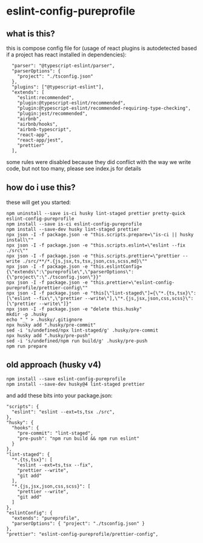 # eslint-config-pureprofile

## what is this?

this is compose config file for (usage of react plugins is autodetected based if a project has react installed in dependencies):

```
  "parser": "@typescript-eslint/parser",
  "parserOptions": {
    "project": "./tsconfig.json"
  },
  "plugins": ["@typescript-eslint"],
  "extends": [
    "eslint:recommended",
    "plugin:@typescript-eslint/recommended",
    "plugin:@typescript-eslint/recommended-requiring-type-checking",
    "plugin:jest/recommended",
    "airbnb",
    "airbnb/hooks",
    "airbnb-typescript",
    "react-app",
    "react-app/jest",
    "prettier"
  ],
```

some rules were disabled because they did conflict with the way we write code, but not too many, please see index.js for details

## how do i use this?

these will get you started:

```
npm uninstall --save is-ci husky lint-staged prettier pretty-quick eslint-config-pureprofile
npm install --save is-ci eslint-config-pureprofile
npm install --save-dev husky lint-staged prettier
npx json -I -f package.json -e "this.scripts.prepare=\"is-ci || husky install\""
npx json -I -f package.json -e "this.scripts.eslint=\"eslint --fix ./src\""
npx json -I -f package.json -e "this.scripts.prettier=\"prettier --write ./src/**/*.{js,jsx,ts,tsx,json,css,scss,md}\""
npx json -I -f package.json -e "this.eslintConfig={\"extends\":\"pureprofile\",\"parserOptions\":{\"project\":\"./tsconfig.json\"}}"
npx json -I -f package.json -e "this.prettier=\"eslint-config-pureprofile/prettier-config\""
npx json -I -f package.json -e "this[\"lint-staged\"]={\"*.{ts,tsx}\":[\"eslint --fix\",\"prettier --write\"],\"*.{js,jsx,json,css,scss}\":[\"prettier --write\"]}"
npx json -I -f package.json -e "delete this.husky"
mkdir -p .husky
echo "_" > .husky/.gitignore
npx husky add ".husky/pre-commit"
sed -i 's/undefined/npx lint-staged/g' .husky/pre-commit
npx husky add ".husky/pre-push"
sed -i 's/undefined/npm run build/g' .husky/pre-push
npm run prepare
```

## old approach (husky v4)

```
npm install --save eslint-config-pureprofile
npm install --save-dev husky@4 lint-staged prettier
```

and add these bits into your package.json:

```
"scripts": {
  "eslint": "eslint --ext=ts,tsx ./src",
},
"husky": {
  "hooks": {
    "pre-commit": "lint-staged",
    "pre-push": "npm run build && npm run eslint"
  }
},
"lint-staged": {
  "*.{ts,tsx}": [
    "eslint --ext=ts,tsx --fix",
    "prettier --write",
    "git add"
  ],
  "*.{js,jsx,json,css,scss}": [
    "prettier --write",
    "git add"
  ]
},
"eslintConfig": {
  "extends": "pureprofile",
  "parserOptions": { "project": "./tsconfig.json" }
},
"prettier": "eslint-config-pureprofile/prettier-config",
```
